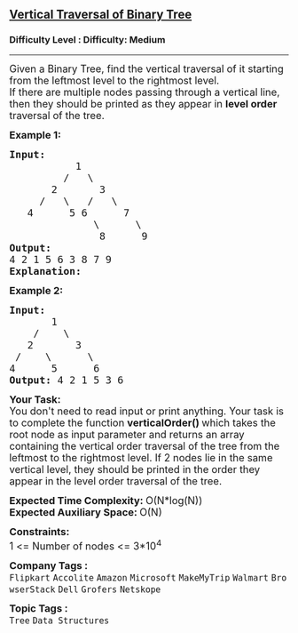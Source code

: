 <h2><a href="https://www.geeksforgeeks.org/problems/print-a-binary-tree-in-vertical-order/1?page=4&difficulty=Medium&sortBy=submissions">Vertical Traversal of Binary Tree</a></h2><h3>Difficulty Level : Difficulty: Medium</h3><hr><div class="problems_problem_content__Xm_eO"><p><span style="font-size: 18px;">Given a Binary Tree, find the vertical traversal of it starting from the leftmost level to the rightmost level.<br>If there are multiple nodes passing through a vertical line, then they should be printed as they appear in <strong>level order</strong> traversal of the tree.</span></p>
<p><span style="font-size: 18px;"><strong>Example 1:</strong></span></p>
<pre><span style="font-size: 18px;"><strong>Input:</strong>
           1
         /   \
       2       3
     /   \   /   \
   4      5 6      7
              \      \
               8      9           
</span><span style="font-size: 18px;"><strong>Output: </strong>
4 2 1 5 6 3 8 7 9 
<strong>Explanation:</strong></span>
<img src="https://media.geeksforgeeks.org/img-practice/ScreenShot2021-05-28at3-1622541589.png" alt="">
</pre>
<p><span style="font-size: 18px;"><strong>Example 2:</strong></span></p>
<pre><span style="font-size: 18px;"><strong>Input:
&nbsp;      </strong>1
 &nbsp; &nbsp;/&nbsp;&nbsp;&nbsp; \
 &nbsp; 2&nbsp; &nbsp; &nbsp;  3
 /&nbsp;&nbsp;  \&nbsp; &nbsp; &nbsp;&nbsp;\
4&nbsp; &nbsp;  &nbsp;5&nbsp; &nbsp;  &nbsp;6
<strong>Output: </strong>4 2 1 5 3 6
</span></pre>
<p><span style="font-size: 18px;"><strong>Your Task:</strong><br>You don't need to read input or print anything. Your task is to complete the function&nbsp;<strong>verticalOrder()&nbsp;</strong>which takes the root node as input parameter and returns an array containing&nbsp;the vertical order traversal of the tree from the leftmost to the rightmost level. If 2 nodes lie in the same vertical level, they should be printed in the order they appear in the level order traversal of the tree.</span></p>
<p><span style="font-size: 18px;"><strong>Expected Time Complexity:&nbsp;</strong>O(N*log(N))<br><strong>Expected Auxiliary Space:&nbsp;</strong>O(N)</span></p>
<p><span style="font-size: 18px;"><strong>Constraints:</strong><br>1 &lt;= Number of nodes &lt;= 3*10<sup>4</sup></span></p></div><p><span style=font-size:18px><strong>Company Tags : </strong><br><code>Flipkart</code>&nbsp;<code>Accolite</code>&nbsp;<code>Amazon</code>&nbsp;<code>Microsoft</code>&nbsp;<code>MakeMyTrip</code>&nbsp;<code>Walmart</code>&nbsp;<code>BrowserStack</code>&nbsp;<code>Dell</code>&nbsp;<code>Grofers</code>&nbsp;<code>Netskope</code>&nbsp;<br><p><span style=font-size:18px><strong>Topic Tags : </strong><br><code>Tree</code>&nbsp;<code>Data Structures</code>&nbsp;